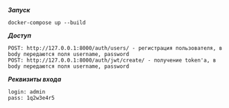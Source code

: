 ***Запуск***

    docker-compose up --build

***Доступ***

    POST: http://127.0.0.1:8000/auth/users/ - регистрация пользователя, в body передаются поля username, password
    POST: http://127.0.0.1:8000/auth/jwt/create/ - получение token'а, в body передаются поля username, password
    


***Реквизиты входа***

    login: admin
    pass: 1q2w3e4r5
